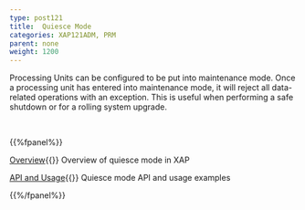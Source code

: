 ```yaml
---
type: post121
title:  Quiesce Mode
categories: XAP121ADM, PRM
parent: none
weight: 1200
---
```




Processing Units can be configured to be put into maintenance mode. Once a processing unit has entered into maintenance mode, it will reject all data-related operations with an exception.
This is useful when performing a safe shutdown or for a rolling system upgrade.

<br>

{{%fpanel%}}

[Overview](./quiesce-overview.html){{<wbr>}}
Overview of quiesce mode in XAP

[API and Usage](./quiesce-pu-api.html){{<wbr>}}
Quiesce mode API and usage examples
 

{{%/fpanel%}}
